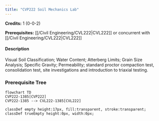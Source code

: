 ```yaml
---
title: "CVP222 Soil Mechanics Lab"
---
```

**Credits:** 1 (0-0-2)

**Prerequisites:** [[/Civil Engineering/CVL222|CVL222]] or concurrent with [[/Civil Engineering/CVL222|CVL222]]

#### Description
Visual Soil Classification; Water Content; Atterberg Limits; Grain Size Analysis; Specific Gravity; Permeability; standard proctor compaction test, consolidation test, site investigations and introduction to triaxial testing.

### Prerequisite Tree

```mermaid
flowchart TD
CVP222-1385[CVP222]
CVP222-1385 --> CVL222-1385[CVL222]

classDef empty height:17px, fill:transparent, stroke:transparent;
classDef trueEmpty height:0px, width:0px;
```